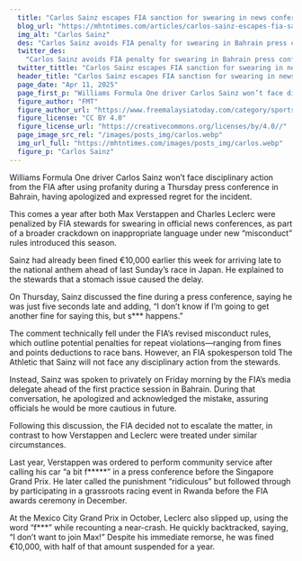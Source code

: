 ```yaml
---
  title: "Carlos Sainz escapes FIA sanction for swearing in news conference"
  blog_url: "https://mhtntimes.com/articles/carlos-sainz-escapes-fia-sanction-for-swearing-in-news-conference"
  img_alt: "Carlos Sainz"
  des: "Carlos Sainz avoids FIA penalty for swearing in Bahrain press conference after issuing apology and showing remorse."
  twitter_des:
    "Carlos Sainz avoids FIA penalty for swearing in Bahrain press conference after issuing apology and showing remorse."
  twitter_tittle: "Carlos Sainz escapes FIA sanction for swearing in news conference"
  header_title: "Carlos Sainz escapes FIA sanction for swearing in news conference"
  page_date: "Apr 11, 2025"
  page_first_p: "Williams Formula One driver Carlos Sainz won’t face disciplinary action from the FIA after using profanity during a Thursday press conference in Bahrain, having apologized and expressed regret for the incident."
  figure_author: "FMT"
  figure_author_url: "https://www.freemalaysiatoday.com/category/sports/2020/05/14/sainz-joining-ferrari-in-2021-as-vettels-replacement/"
  figure_license: "CC BY 4.0"
  figure_license_url: "https://creativecommons.org/licenses/by/4.0//"
  page_image_src_rel: "/images/posts_img/carlos.webp"
  img_url_full: "https://mhtntimes.com/images/posts_img/carlos.webp"
  figure_p: "Carlos Sainz"
---
```


Williams Formula One driver Carlos Sainz won’t face disciplinary action from the FIA after using profanity during a Thursday press conference in Bahrain, having apologized and expressed regret for the incident.

This comes a year after both Max Verstappen and Charles Leclerc were penalized by FIA stewards for swearing in official news conferences, as part of a broader crackdown on inappropriate language under new “misconduct” rules introduced this season.

Sainz had already been fined €10,000 earlier this week for arriving late to the national anthem ahead of last Sunday’s race in Japan. He explained to the stewards that a stomach issue caused the delay.

On Thursday, Sainz discussed the fine during a press conference, saying he was just five seconds late and adding, “I don’t know if I’m going to get another fine for saying this, but s\*\*\* happens.”

The comment technically fell under the FIA’s revised misconduct rules, which outline potential penalties for repeat violations—ranging from fines and points deductions to race bans. However, an FIA spokesperson told The Athletic that Sainz will not face any disciplinary action from the stewards.

Instead, Sainz was spoken to privately on Friday morning by the FIA’s media delegate ahead of the first practice session in Bahrain. During that conversation, he apologized and acknowledged the mistake, assuring officials he would be more cautious in future.

Following this discussion, the FIA decided not to escalate the matter, in contrast to how Verstappen and Leclerc were treated under similar circumstances.

Last year, Verstappen was ordered to perform community service after calling his car “a bit f**\***” in a press conference before the Singapore Grand Prix. He later called the punishment “ridiculous” but followed through by participating in a grassroots racing event in Rwanda before the FIA awards ceremony in December.

At the Mexico City Grand Prix in October, Leclerc also slipped up, using the word “f\*\*\*” while recounting a near-crash. He quickly backtracked, saying, “I don’t want to join Max!” Despite his immediate remorse, he was fined €10,000, with half of that amount suspended for a year.
